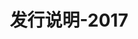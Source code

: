 ﻿---
title: 发行说明-2017
type: docs
weight: 40
url: /zh/net/release-notes-2017/
description: Aspose.3D的发行说明2017年发行。
---
